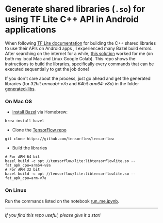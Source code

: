 # Generate shared libraries (`.so`) for using TF Lite C++ API in Android applications

When following [TF Lite documentation](https://www.tensorflow.org/lite/guide/android#use_tflite_c_api) for building the C++ shared libraries to use their APIs on Android apps , I experienced many Bazel build errors.
After searching on the internet for a while, [this solution](https://github.com/tensorflow/tensorflow/issues/34520#issuecomment-557533555) worked for me (on both my local Mac and Linux Google Colab).
This repo shows the instructions to build the libraries, specifically every commands that can be executed sequentially to get the job done!

If you don't care about the process, just go ahead and get the generated libraries (for *32bit armeabi-v7a* and *64bit arm64-v8a*) in the folder [generated-libs](./generated-libs).

### On Mac OS
- [Install Bazel](https://docs.bazel.build/versions/4.0.0/install-os-x.html#step-2-install-bazel-via-homebrew) via Homebrew:
```
brew install bazel
```

- Clone the [TensorFlow repo](https://github.com/tensorflow/tensorflow)
```
git clone https://github.com/tensorflow/tensorflow
```

- Build the libraries
```
# For ARM 64 bit
bazel build -c opt //tensorflow/lite:libtensorflowlite.so --fat_apk_cpu=arm64-v8a
# For ARM 32 bit
bazel build -c opt //tensorflow/lite:libtensorflowlite.so --fat_apk_cpu=arm-v7a
```

### On Linux
Run the commands listed on the notebook [run_me.ipynb](./run_me.ipynb).

---
*If you find this repo useful, please give it a star!*